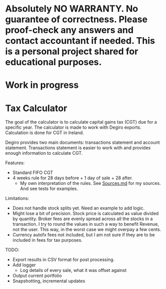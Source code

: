 

# Absolutely NO WARRANTY. No guarantee of correctness. Please proof-check any answers and contact accountant if needed. This is a personal project shared for educational purposes.

# Work in progress


# Tax Calculator


The goal of the calculator is to calculate capital gains tax (CGT) due for a specific year. The calculator is made to work with Degiro exports. Calculation is done for CGT in Ireland. 

Degiro provides two main documents: transactions statement and account statement. Transactions statement is easier to work with and provides enough information to calculate CGT. 

Features:
- Standard FIFO CGT
- 4 weeks rule for 28 days before + 1 day of sale + 28 after.
    - My own interpretation of the rules. See [Sources.md](/Sources.md) for my sources. And see tests for examples. 

Limitations:
- Does not handle stock splits yet. Need an example to add logic.
- Might lose a bit of precision. Stock price is calculated as value divided by quantity. Broker fees are evenly spread across all the stocks in a transaction. I try to round the values in such a way to benefit Revenue, not the user. This way, in the worst case we might overpay a few cents.
- Currency autofx fees not included, but I am not sure if they are to be included in fees for tax purposes.

TODO:
- Export results in CSV format for post processing.
- Add logger
    - Log details of every sale, what it was offset against
- Output current portfolio
- Snapshotting, incremental updates


